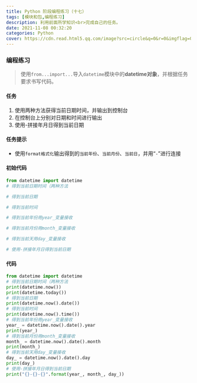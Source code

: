 ```yaml
---
title: Python 阶段编程练习（十七）
tags: [模块和包,编程练习]
description: 利用前面所学知识<br>完成自己的任务。
date: 2021-11-08 00:32:20
categories: Python
cover: https://cdn.read.html5.qq.com/image?src=circle&q=0&r=0&imgflag=0&cdn_cache=1800&w=0&h=0&imageUrl=https://learnonly-7.oss-cn-qingdao.aliyuncs.com/2021-11-8/1.png
---
```


### 编程练习

> 使用`from...import...`导入`datetime`模块中的**datetime对象**，并根据任务要求书写代码。

#### 任务

1. 使用两种方法获得当前日期时间，并输出到控制台
2. 在控制台上分别对日期和时间进行输出
3. 使用-拼接年月日得到当前日期

#### 任务提示

- 使用`format格式化`输出得到的`当前年份`、`当前月份`、`当前日`，并用“`-`”进行连接

#### 初始代码

```python
from datetime import datetime
# 得到当前日期时间（两种方法

# 得到当前日期

# 得到当前时间

# 得到当前年份用year_变量接收

# 得到当前月份用month_变量接收

# 得到当前天用day_变量接收

# 使用-拼接年月日得到当前日期

```

#### 代码

```python
from datetime import datetime
# 得到当前日期时间（两种方法
print(datetime.now())
print(datetime.today())
# 得到当前日期
print(datetime.now().date())
# 得到当前时间
print(datetime.now().time())
# 得到当前年份用year_变量接收
year_ = datetime.now().date().year
print(year_)
# 得到当前月份用month_变量接收
month_ = datetime.now().date().month
print(month_)
# 得到当前天用day_变量接收
day_ = datetime.now().date().day
print(day_)
# 使用-拼接年月日得到当前日期
print("{}-{}-{}".format(year_, month_, day_))

```


